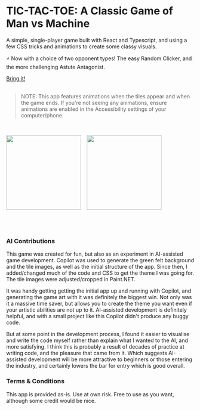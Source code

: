 # TIC-TAC-TOE: A Classic Game of Man vs Machine

A simple, single-player game built with React and Typescript, and using a few CSS tricks and animations to create some classy visuals.

:zap: Now with a choice of two opponent types! The easy Random Clicker, and the more challenging Astute Antagonist.

<a href='https://zenrajko.github.io/tic-tac-toe/' target="_blank">Bring it!</a>
<br><br>
>NOTE: This app features animations when the tiles appear and when the game ends. If you're not seeing any animations, ensure animations are enabled in the Accessibility settings of your computer/phone.
<br>
<p>
  <a href='https://zenrajko.github.io/tic-tac-toe/' target="_blank"><img src="https://github.com/user-attachments/assets/0901949a-52d7-4ac3-8223-98465d2d51be" width="200" /></a>
  &nbsp;&nbsp;
  <a href='https://zenrajko.github.io/tic-tac-toe/' target="_blank"><img src="https://github.com/user-attachments/assets/e4d21bb2-ea64-4e03-a02f-2638d692d671" width="200" /></a>
</p>

<br><br>
### AI Contributions

This game was created for fun, but also as an experiment in AI-assisted game development.
Copilot was used to generate the green felt background and the tile images, as well as the initial structure of the app.
Since then, I added/changed much of the code and CSS to get the theme I was going for. The tile images were adjusted/cropped in Paint.NET.

It was handy getting getting the initial app up and running with Copilot, and generating the game art with it was definitely the biggest win. 
Not only was it a massive time saver, but allows you to create the theme you want even if your artistic abilities are not up to it. 
AI-assisted development is definitely helpful, and with a small project like this Copilot didn't produce any buggy code.

But at some point in the development process, I found it easier to visualise and write the code myself rather than explain what I wanted to the AI, and more satisfying.
I think this is probably a result of decades of practice at writing code, and the pleasure that came from it. 
Which suggests AI-assisted development will be more attractive to beginners or those entering the industry, and certainly lowers the bar for entry which is good overall.

### Terms & Conditions

This app is provided as-is. Use at own risk. Free to use as you want, although some credit would be nice.
